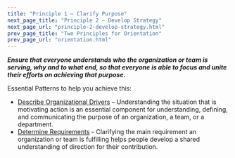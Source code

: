 ```yaml
---
title: "Principle 1 – Clarify Purpose"
next_page_title: "Principle 2 – Develop Strategy"
next_page_url: "principle-2-develop-strategy.html"
prev_page_title: "Two Principles for Orientation"
prev_page_url: "orientation.html"
---
```




**_Ensure that everyone understands who the organization or team is serving, why and to what end, so that everyone is able to focus and unite their efforts on achieving that purpose._**


Essential Patterns to help you achieve this:

-   [Describe Organizational Drivers](describe-organizational-drivers.html) –  Understanding the situation that is motivating action is an essential component for understanding, defining, and communicating the purpose of an organization, a team, or a department.
-   [Determine Requirements](determine-requirements.html) - Clarifying the main requirement an organization or team is fulfilling helps people develop a shared understanding of direction for their contribution.
